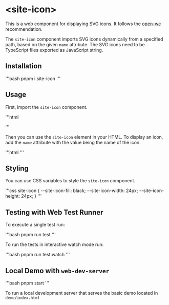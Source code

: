 # \<site-icon>

This is a web component for displaying SVG icons. It follows the [open-wc](https://github.com/open-wc/open-wc) recommendation.

The `site-icon` component imports SVG icons dynamically from a specified path, based on the given `name` attribute. The SVG icons need to be TypeScript files exported as JavaScript string.

## Installation

'''bash
pnpm i site-icon
'''

## Usage

First, import the `site-icon` component.

'''html
<script type="module">
  import 'site-icon/site-icon.js';
</script>
'''

Then you can use the `site-icon` element in your HTML. To display an icon, add the `name` attribute with the value being the name of the icon.

'''html
<site-icon name="home"></site-icon>
'''

## Styling

You can use CSS variables to style the `site-icon` component.

'''css
site-icon {
  --site-icon-fill: black;
  --site-icon-width: 24px;
  --site-icon-height: 24px;
}
'''

## Testing with Web Test Runner

To execute a single test run:

'''bash
pnpm run test
'''

To run the tests in interactive watch mode run:

'''bash
pnpm run test:watch
'''

## Local Demo with `web-dev-server`

'''bash
pnpm start
'''

To run a local development server that serves the basic demo located in `demo/index.html`
